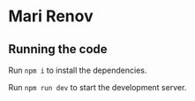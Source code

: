 
  # Mari Renov

  ## Running the code

  Run `npm i` to install the dependencies.

  Run `npm run dev` to start the development server.
  